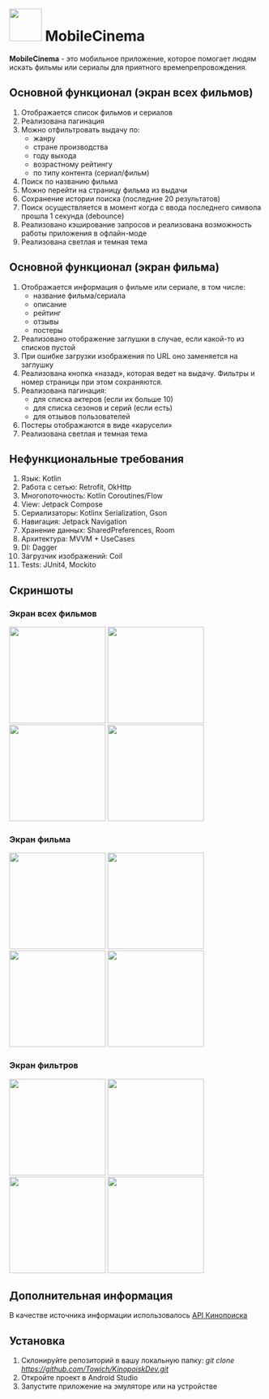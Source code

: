 # <img src="https://github.com/Towich/KinopoiskDev/assets/100920758/3a98984a-3e1b-49d8-9aca-723475296189" width="64"> MobileCinema

**MobileCinema** - это мобильное приложение, которое помогает людям искать фильмы или сериалы для приятного времепрепровождения.

## Основной функционал (экран всех фильмов) 
1. Отображается список фильмов и сериалов
2. Реализована пагинация
3. Можно отфильтровать выдачу по:
    * жанру
    * стране производства
    * году выхода
    * возрастному рейтингу
    * по типу контента (сериал/фильм)
4. Поиск по названию фильма
5. Можно перейти на страницу фильма из выдачи
6. Сохранение истории поиска (последние 20 результатов)
7. Поиск осуществляется в момент когда с ввода последнего символа прошла 1 секунда (debounce)
8. Реализовано кэширование запросов и реализована возможность работы приложения в офлайн-моде
9. Реализована светлая и темная тема

## Основной функционал (экран фильма) 
1. Отображается информация о фильме или сериале, в том числе:
    * название фильма/сериала
    * описание
    * рейтинг
    * отзывы
    * постеры
2. Реализовано отображение заглушки в случае, если какой-то из списков пустой
3. При ошибке загрузки изображения по URL оно заменяется на заглушку
4. Реализована кнопка «назад», которая ведет на выдачу. Фильтры и номер страницы при этом сохраняются.
5. Реализована пагинация: 
    * для списка актеров (если их больше 10)
    * для списка сезонов и серий (если есть)
    * для отзывов пользователей
6. Постеры отображаются в виде «карусели»
7. Реализована светлая и темная тема

## Нефункциональные требования
1. Язык: Kotlin
2. Работа с сетью: Retrofit, OkHttp
3. Многопоточность: Kotlin Coroutines/Flow
4. View: Jetpack Compose
5. Сериализаторы: Kotlinx Serialization, Gson
6. Навигация: Jetpack Navigation
7. Хранение данных: SharedPreferences, Room
8. Архитектура: MVVM + UseCases
9. DI: Dagger
10. Загрузчик изображений: Coil
11. Tests: JUnit4, Mockito

## Скриншоты

### Экран всех фильмов
<img src="https://github.com/Towich/KinopoiskDev/assets/100920758/a3308050-2b4c-4966-886f-4d359b8417a2" width="190">
<img src="https://github.com/Towich/KinopoiskDev/assets/100920758/756e3cdb-36aa-4a1e-8657-cebf497dfae1" width="190">
<img src="https://github.com/Towich/MobileCinema/assets/100920758/82066920-9fa1-4645-a7c4-821312178651" width="190">
<img src="https://github.com/Towich/MobileCinema/assets/100920758/91f8ffc6-3c94-4baf-94fd-e99d9776ed27" width="190">

### Экран фильма
<img src="https://github.com/Towich/KinopoiskDev/assets/100920758/84ba8142-3a15-4778-861e-e5351bb73ae0" width="190">
<img src="https://github.com/Towich/KinopoiskDev/assets/100920758/91815f0b-42a8-4f8c-8f78-c5a9a1d929e0" width="190">
<img src="https://github.com/Towich/KinopoiskDev/assets/100920758/561abc8d-a1d8-4b4e-bc89-5f3ba57d765b" width="190">
<img src="https://github.com/Towich/KinopoiskDev/assets/100920758/414b797b-982a-45a1-a915-41472c9de7f2" width="190">

### Экран фильтров
<img src="https://github.com/Towich/MobileCinema/assets/100920758/6b631036-5844-413b-88f5-68578e490c66" width="190">
<img src="https://github.com/Towich/MobileCinema/assets/100920758/864b5682-2d33-4db1-9f54-24169526dbfb" width="190">
<img src="https://github.com/Towich/MobileCinema/assets/100920758/99479293-816f-44d2-89e2-aa0f8ec4fe4e" width="190">
<img src="https://github.com/Towich/MobileCinema/assets/100920758/edb4727c-be8d-4117-ada3-ded78a2e80a3" width="190">

## Дополнительная информация
В качестве источника информации использовалось [API Кинопоиска](https://api.kinopoisk.dev/documentation)

## Установка
1. Склонируйте репозиторий в вашу локальную папку: *git clone https://github.com/Towich/KinopoiskDev.git*
2. Откройте проект в Android Studio
3. Запустите приложение на эмуляторе или на устройстве
